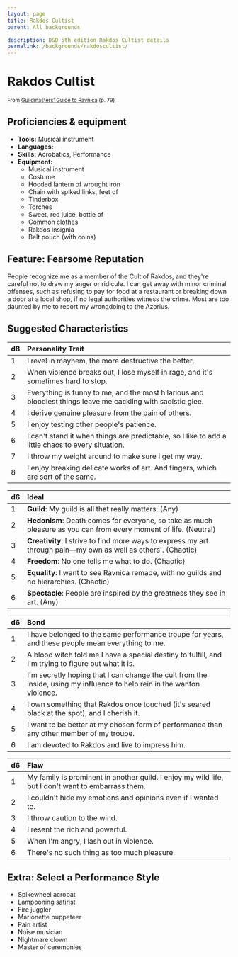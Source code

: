 ```yaml
---
layout: page
title: Rakdos Cultist
parent: All backgrounds

description: D&D 5th edition Rakdos Cultist details
permalink: /backgrounds/rakdoscultist/
---
```

# Rakdos Cultist

<small>From <a target="_blank" href="https://dnd.wizards.com/products/tabletop-games/rpg-products/guildmasters-guide-ravnica">Guildmasters' Guide to Ravnica</a> (p. 79)</small>

## Proficiencies & equipment

- **Tools:** Musical instrument
- **Languages:** 
- **Skills:** Acrobatics, Performance
- **Equipment:** 
  - Musical instrument
  - Costume
  - Hooded lantern of wrought iron
  - Chain with spiked links, feet of
  - Tinderbox
  - Torches
  - Sweet, red juice, bottle of
  - Common clothes
  - Rakdos insignia
  - Belt pouch (with coins)

## Feature: Fearsome Reputation


People recognize me as a member of the Cult of Rakdos, and they're careful not to draw my anger or ridicule. I can get away with minor criminal offenses, such as refusing to pay for food at a restaurant or breaking down a door at a local shop, if no legal authorities witness the crime. Most are too daunted by me to report my wrongdoing to the Azorius.

## Suggested Characteristics


| d8 | Personality Trait |
|:----------------------------|:------------------|
| 1 | I revel in mayhem, the more destructive the better. |
| 2 | When violence breaks out, I lose myself in rage, and it's sometimes hard to stop. |
| 3 | Everything is funny to me, and the most hilarious and bloodiest things leave me cackling with sadistic glee. |
| 4 | I derive genuine pleasure from the pain of others. |
| 5 | I enjoy testing other people's patience. |
| 6 | I can't stand it when things are predictable, so I like to add a little chaos to every situation. |
| 7 | I throw my weight around to make sure I get my way. |
| 8 | I enjoy breaking delicate works of art. And fingers, which are sort of the same. |

| d6 | Ideal |
|:----------------------------|:------|
| 1 | **Guild**: My guild is all that really matters. (Any) |
| 2 | **Hedonism**: Death comes for everyone, so take as much pleasure as you can from every moment of life. (Neutral) |
| 3 | **Creativity**: I strive to find more ways to express my art through pain—my own as well as others'. (Chaotic) |
| 4 | **Freedom**: No one tells me what to do. (Chaotic) |
| 5 | **Equality**: I want to see Ravnica remade, with no guilds and no hierarchies. (Chaotic) |
| 6 | **Spectacle**: People are inspired by the greatness they see in art. (Any) |

| d6 | Bond |
|:----------------------------|:------------------|
| 1 | I have belonged to the same performance troupe for years, and these people mean everything to me. |
| 2 | A blood witch told me I have a special destiny to fulfill, and I'm trying to figure out what it is. |
| 3 | I'm secretly hoping that I can change the cult from the inside, using my influence to help rein in the wanton violence. |
| 4 | I own something that Rakdos once touched (it's seared black at the spot), and I cherish it. |
| 5 | I want to be better at my chosen form of performance than any other member of my troupe. |
| 6 | I am devoted to Rakdos and live to impress him. |

| d6 | Flaw |
|:----------------------------|:------------------|
| 1 | My family is prominent in another guild. I enjoy my wild life, but I don't want to embarrass them. |
| 2 | I couldn't hide my emotions and opinions even if I wanted to. |
| 3 | I throw caution to the wind. |
| 4 | I resent the rich and powerful. |
| 5 | When I'm angry, I lash out in violence. |
| 6 | There's no such thing as too much pleasure. |

## Extra: Select a Performance Style


- Spikewheel acrobat
- Lampooning satirist
- Fire juggler
- Marionette puppeteer
- Pain artist
- Noise musician
- Nightmare clown
- Master of ceremonies